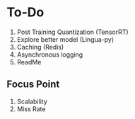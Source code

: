 # To-Do
1. Post Training Quantization (TensorRT)
2. Explore better model (Lingua-py)
3. Caching (Redis)
4. Asynchronous logging
5. ReadMe

## Focus Point
1. Scalability
2. Miss Rate
